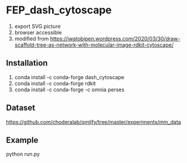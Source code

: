 # FEP_dash_cytoscape
1. export SVG picture
2. browser accessible
3. modified from https://iwatobipen.wordpress.com/2020/03/30/draw-scaffold-tree-as-network-with-molecular-image-rdkit-cytoscape/

## Installation
1. conda install -c conda-forge dash_cytoscape
2. conda install -c conda-forge rdkit
3. conda install -c conda-forge -c omnia perses

## Dataset
https://github.com/choderalab/qmlify/tree/master/experiments/mm_data

## Example
python run.py
